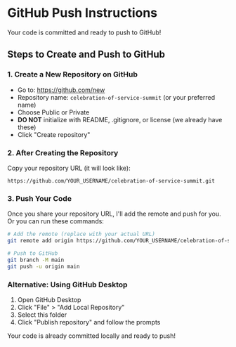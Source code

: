# GitHub Push Instructions

Your code is committed and ready to push to GitHub!

## Steps to Create and Push to GitHub

### 1. Create a New Repository on GitHub
- Go to: https://github.com/new
- Repository name: `celebration-of-service-summit` (or your preferred name)
- Choose Public or Private
- **DO NOT** initialize with README, .gitignore, or license (we already have these)
- Click "Create repository"

### 2. After Creating the Repository

Copy your repository URL (it will look like):
```
https://github.com/YOUR_USERNAME/celebration-of-service-summit.git
```

### 3. Push Your Code

Once you share your repository URL, I'll add the remote and push for you. Or you can run these commands:

```bash
# Add the remote (replace with your actual URL)
git remote add origin https://github.com/YOUR_USERNAME/celebration-of-service-summit.git

# Push to GitHub
git branch -M main
git push -u origin main
```

### Alternative: Using GitHub Desktop

1. Open GitHub Desktop
2. Click "File" > "Add Local Repository"
3. Select this folder
4. Click "Publish repository" and follow the prompts

Your code is already committed locally and ready to push!

